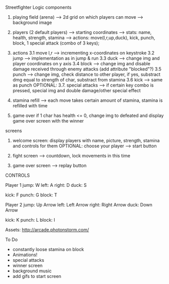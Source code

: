 Streetfighter Logic
components
1. playing field (arena) --> 2d grid on which players can move
--> background image
2. players (2 default players)
 --> starting coordinates
 --> stats: name, health, strength, stamina
 --> actions: move(l,r,up,duck), kick, punch, block, 1 special attack (combo of 3 keys);

3. actions
3.1 move l,r --> incrementing x-coordinates on keystroke
3.2 jump --> implementation as in jump & run
3.3 duck --> change img and player coordinates on y axis
3.4 block --> change img and disable damage received through enemy attacks (add attribute "blocked"?)
3.5 punch --> change img, check distance to other player, if yes, substract dmg equal to strength of char, substract from stamina
3.6 kick --> same as punch
OPTIONAL: 
3.7. special attacks --> if certain key combo is pressed, special img and double damage/other special effect

4. stamina refill
--> each move takes certain amount of stamina, stamina is refilled with time

5. game over
if 1 char has health <= 0, change img to defeated and display game over screen with the winner


screens
1. welcome screen: display players with name, picture, strength, stamina and controls for them
OPTIONAL: choose your player
--> start button

2. fight screen
--> countdown, lock movements in this time

3. game over screen
--> replay button


CONTROLS

Player 1
jump: W
left: A
right: D
duck: S

kick: F
punch: G
block: T

Player 2
jump: Up Arrow
left: Left Arrow
right: Right Arrow
duck: Down Arrow

kick: K
punch: L
block: I


Assets:
http://arcade.photonstorm.com/


To Do

- constantly loose stamina on block
- Animations!
- special attacks
- winner screen
- background music
- add gifs to start screen


